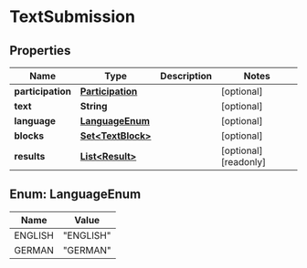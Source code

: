 

# TextSubmission


## Properties

| Name | Type | Description | Notes |
|------------ | ------------- | ------------- | -------------|
|**participation** | [**Participation**](Participation.md) |  |  [optional] |
|**text** | **String** |  |  [optional] |
|**language** | [**LanguageEnum**](#LanguageEnum) |  |  [optional] |
|**blocks** | [**Set&lt;TextBlock&gt;**](TextBlock.md) |  |  [optional] |
|**results** | [**List&lt;Result&gt;**](Result.md) |  |  [optional] [readonly] |



## Enum: LanguageEnum

| Name | Value |
|---- | -----|
| ENGLISH | &quot;ENGLISH&quot; |
| GERMAN | &quot;GERMAN&quot; |



